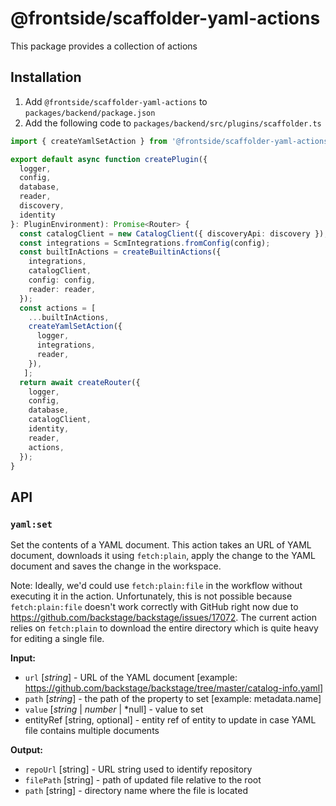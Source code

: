 # @frontside/scaffolder-yaml-actions

This package provides a collection of actions 

## Installation

1. Add `@frontside/scaffolder-yaml-actions` to `packages/backend/package.json`
2. Add the following code to `packages/backend/src/plugins/scaffolder.ts`

```ts
import { createYamlSetAction } from '@frontside/scaffolder-yaml-actions';

export default async function createPlugin({
  logger,
  config,
  database,
  reader,
  discovery,
  identity
}: PluginEnvironment): Promise<Router> {
  const catalogClient = new CatalogClient({ discoveryApi: discovery });
  const integrations = ScmIntegrations.fromConfig(config);
  const builtInActions = createBuiltinActions({
    integrations,
    catalogClient,
    config: config,
    reader: reader,
  });
  const actions = [
    ...builtInActions,
    createYamlSetAction({
      logger, 
      integrations,
      reader,
    }),
   ];
  return await createRouter({
    logger,
    config,
    database,
    catalogClient,
    identity,
    reader,
    actions,
  });
}
```

## API

### `yaml:set`

Set the contents of a YAML document. This action takes an URL of YAML document, 
downloads it using `fetch:plain`, apply the change to the YAML document and saves
the change in the workspace.

Note: Ideally, we'd could use `fetch:plain:file` in the workflow without executing it in the action. Unfortunately, this is not possible because `fetch:plain:file` doesn't work correctly with GitHub right now due to https://github.com/backstage/backstage/issues/17072. The current action relies on `fetch:plain` to download the entire directory which is quite heavy for editing a single file.

**Input:**

* `url` [*string*] - URL of the YAML document [example: https://github.com/backstage/backstage/tree/master/catalog-info.yaml]
* `path` [*string*] - the path of the property to set [example: metadata.name]
* `value` [*string* | *number* | *null] - value to set
* entityRef [string, optional] - entity ref of entity to update in case YAML file contains multiple documents

**Output:**

* `repoUrl` [string] - URL string used to identify repository
* `filePath` [string] - path of updated file relative to the root
* `path` [string] - directory name where the file is located
